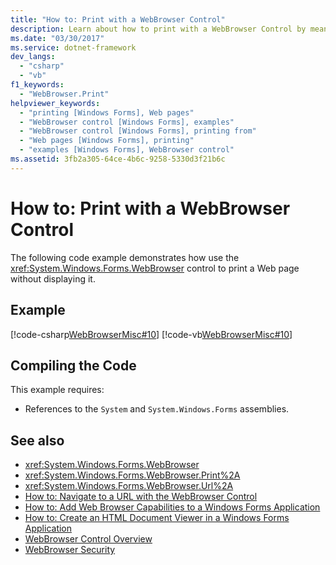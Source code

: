 ```yaml
---
title: "How to: Print with a WebBrowser Control"
description: Learn about how to print with a WebBrowser Control by means of C# and Visual Basic code examples.
ms.date: "03/30/2017"
ms.service: dotnet-framework
dev_langs:
  - "csharp"
  - "vb"
f1_keywords:
  - "WebBrowser.Print"
helpviewer_keywords:
  - "printing [Windows Forms], Web pages"
  - "WebBrowser control [Windows Forms], examples"
  - "WebBrowser control [Windows Forms], printing from"
  - "Web pages [Windows Forms], printing"
  - "examples [Windows Forms], WebBrowser control"
ms.assetid: 3fb2a305-64ce-4b6c-9258-5330d3f21b6c
---
```

# How to: Print with a WebBrowser Control

The following code example demonstrates how use the <xref:System.Windows.Forms.WebBrowser> control to print a Web page without displaying it.

## Example

[!code-csharp[WebBrowserMisc#10](~/samples/snippets/csharp/VS_Snippets_Winforms/WebBrowserMisc/CS/WebBrowserMisc.cs#10)]
[!code-vb[WebBrowserMisc#10](~/samples/snippets/visualbasic/VS_Snippets_Winforms/WebBrowserMisc/vb/WebBrowserMisc.vb#10)]

## Compiling the Code

This example requires:

- References to the `System` and `System.Windows.Forms` assemblies.

## See also

- <xref:System.Windows.Forms.WebBrowser>
- <xref:System.Windows.Forms.WebBrowser.Print%2A>
- <xref:System.Windows.Forms.WebBrowser.Url%2A>
- [How to: Navigate to a URL with the WebBrowser Control](how-to-navigate-to-a-url-with-the-webbrowser-control.md)
- [How to: Add Web Browser Capabilities to a Windows Forms Application](how-to-add-web-browser-capabilities-to-a-windows-forms-application.md)
- [How to: Create an HTML Document Viewer in a Windows Forms Application](how-to-create-an-html-document-viewer-in-a-windows-forms-application.md)
- [WebBrowser Control Overview](webbrowser-control-overview.md)
- [WebBrowser Security](webbrowser-security.md)
